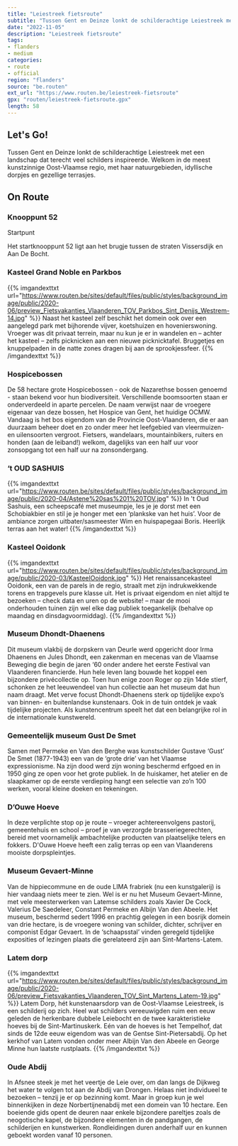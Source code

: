 ```yaml
---
title: "Leiestreek fietsroute"
subtitle: "Tussen Gent en Deinze lonkt de schilderachtige Leiestreek met een landschap dat terecht veel schilders inspireerde"
date: "2022-11-05"
description: "Leiestreek fietsroute"
tags:
- flanders
- medium
categories:
- route
- official
region: "flanders"
source: "be.routen"
ext_url: "https://www.routen.be/leiestreek-fietsroute"
gpx: "routen/leiestreek-fietsroute.gpx"
length: 58
---
```


## Let's Go!

Tussen Gent en Deinze lonkt de schilderachtige Leiestreek met een landschap dat terecht veel schilders inspireerde. Welkom in de meest kunstzinnige Oost-Vlaamse regio, met haar natuurgebieden, idyllische dorpjes en gezellige terrasjes.

## On Route

### Knooppunt 52

Startpunt

Het startknooppunt 52 ligt aan het brugje tussen de straten Vissersdijk en Aan De Bocht.

### Kasteel Grand Noble en Parkbos

{{% imgandexttxt url="https://www.routen.be/sites/default/files/public/styles/background_image/public/2020-06/preview_Fietsvakanties_Vlaanderen_TOV_Parkbos_Sint_Denijs_Westrem-14.jpg" %}}
Naast het kasteel zelf beschikt het domein ook over een aangelegd park met bijhorende vijver, koetshuizen en hovenierswoning. Vroeger was dit privaat terrein, maar nu kun je er in wandelen en – achter het kasteel – zelfs picknicken aan een nieuwe picknicktafel. Bruggetjes en knuppelpaden in de natte zones dragen bij aan de sprookjessfeer.
{{% /imgandexttxt %}}

### Hospicebossen

De 58 hectare grote Hospicebossen - ook de Nazarethse bossen genoemd - staan bekend voor hun biodiversiteit. Verschillende boomsoorten staan er onderverdeeld in aparte percelen. De naam verwijst naar de vroegere eigenaar van deze bossen, het Hospice van Gent, het huidige OCMW. Vandaag is het bos eigendom van de Provincie Oost-Vlaanderen, die er aan duurzaam beheer doet en zo onder meer het leefgebied van vleermuizen- en uilensoorten vergroot. Fietsers, wandelaars, mountainbikers, ruiters en honden (aan de leiband!) welkom, dagelijks van een half uur voor zonsopgang tot een half uur na zonsondergang.

### ‘t OUD SASHUIS 

{{% imgandexttxt url="https://www.routen.be/sites/default/files/public/styles/background_image/public/2020-04/Astene%20sas%201%20TOV.jpg" %}}
In 't Oud Sashuis, een scheepscafé met museumpje, les je je dorst met een Schobiakbier en stil je je honger met een ‘plankske van het huis’. Voor de ambiance zorgen uitbater/sasmeester Wim en huispapegaai Boris. Heerlijk terras aan het water!
{{% /imgandexttxt %}}

### Kasteel Ooidonk

{{% imgandexttxt url="https://www.routen.be/sites/default/files/public/styles/background_image/public/2020-03/KasteelOoidonk.jpg" %}}
Het renaissancekasteel Ooidonk, een van de parels in de regio, straalt met zijn indrukwekkende torens en trapgevels pure klasse uit. Het is privaat eigendom en niet altijd te bezoeken – check data en uren op de website! – maar de mooi onderhouden tuinen zijn wel elke dag publiek toegankelijk (behalve op maandag en dinsdagvoormiddag).
{{% /imgandexttxt %}}

### Museum Dhondt-Dhaenens

Dit museum vlakbij de dorpskern van Deurle werd opgericht door Irma Dhaenens en Jules Dhondt, een zakenman en mecenas van de Vlaamse Beweging die begin de jaren ‘60 onder andere het eerste Festival van Vlaanderen financierde. Hun hele leven lang bouwde het koppel een bijzondere privécollectie op. Toen hun enige zoon Roger op zijn 14de stierf, schonken ze het leeuwendeel van hun collectie aan het museum dat hun naam draagt. Met verve focust Dhondt-Dhaenens sterk op tijdelijke expo’s van binnen- en buitenlandse kunstenaars. Ook in de tuin ontdek je vaak tijdelijke projecten. Als kunstencentrum speelt het dat een belangrijke rol in de internationale kunstwereld.

### Gemeentelijk museum Gust De Smet

Samen met Permeke en Van den Berghe was kunstschilder Gustave ‘Gust’ De Smet (1877-1943) een van de ‘grote drie’ van het Vlaamse expressionisme. Na zijn dood werd zijn woning beschermd erfgoed en in 1950 ging ze open voor het grote publiek. In de huiskamer, het atelier en de slaapkamer op de eerste verdieping hangt een selectie van zo’n 100 werken, vooral kleine doeken en tekeningen.

### D’Ouwe Hoeve

In deze verplichte stop op je route – vroeger achtereenvolgens pastorij, gemeentehuis en school – proef je van verzorgde brasseriegerechten, bereid met voornamelijk ambachtelijke producten van plaatselijke telers en fokkers. D'Ouwe Hoeve heeft een zalig terras op een van Vlaanderens mooiste dorpspleintjes.

### Museum Gevaert-Minne

Van de hippiecommune en de oude LIMA frabriek (nu een kunstgalerij) is hier vandaag niets meer te zien. Wel is er nu het Museum Gevaert-Minne, met vele meesterwerken van Latemse schilders zoals Xavier De Cock, Valerius De Saedeleer, Constant Permeke en Albijn Van den Abeele. Het museum, beschermd sedert 1996 en prachtig gelegen in een bosrijk domein van drie hectare, is de vroegere woning van schilder, dichter, schrijver en componist Edgar Gevaert. In de ‘schaapsstal’ vinden geregeld tijdelijke exposities of lezingen plaats die gerelateerd zijn aan Sint-Martens-Latem.

### Latem dorp

{{% imgandexttxt url="https://www.routen.be/sites/default/files/public/styles/background_image/public/2020-06/preview_Fietsvakanties_Vlaanderen_TOV_Sint_Martens_Latem-19.jpg" %}}
Latem Dorp, hét kunstenaarsdorp van de Oost-Vlaamse Leiestreek, is een schilderij op zich. Heel wat schilders vereeuwigden ruim een eeuw geleden de herkenbare dubbele Leiebocht en de twee karakteristieke hoeves bij de Sint-Martinuskerk. Eén van de hoeves is het Tempelhof, dat sinds de 12de eeuw eigendom was van de Gentse Sint-Pietersabdij. Op het kerkhof van Latem vonden onder meer Albijn Van den Abeele en George Minne hun laatste rustplaats.
{{% /imgandexttxt %}}

### Oude Abdij

In Afsnee steek je met het veertje de Leie over, om dan langs de Dijkweg het water te volgen tot aan de Abdij van Drongen. Helaas niet individueel te bezoeken – tenzij je er op bezinning komt. Maar in groep kun je wel binnenkijken in deze Norbertijnenabdij met een domein van 10 hectare. Een boeiende gids opent de deuren naar enkele bijzondere pareltjes zoals de neogotische kapel, de bijzondere elementen in de pandgangen, de schilderijen en kunstwerken. Rondleidingen duren anderhalf uur en kunnen geboekt worden vanaf 10 personen.


